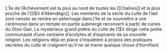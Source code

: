 L'Île de l’Achèvement est la plus au nord de toutes les [[Chaînes]] et la plus proche de l'[[Œil d'Abendégo]].
Les membres de la secte du culte de l’œil sont censés se rendre en pèlerinage dans l’île et se soumettre à une cérémonie dans un temple en partie submergé reconverti à partir de ruines du Ghol-Gan.
Le mystérieux grand prêtre du culte de l’Œil dirige cette petite communauté d’une centaine d’acolytes et d’aspirants de sa nouvelle religion. Les religions déjà en place s’inquiètent à propos des pratiques secrètes du culte et craignent qu’il ne se trame quelque chose d’horrifiant.